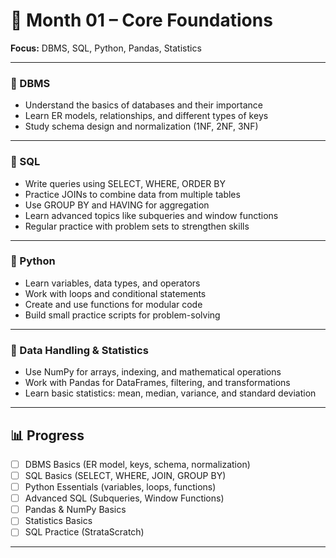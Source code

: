 # 📘 Month 01 – Core Foundations

**Focus:** DBMS, SQL, Python, Pandas, Statistics  

---
### 🔹 DBMS  
- Understand the basics of databases and their importance  
- Learn ER models, relationships, and different types of keys  
- Study schema design and normalization (1NF, 2NF, 3NF)  

---

### 🔹 SQL  
- Write queries using SELECT, WHERE, ORDER BY  
- Practice JOINs to combine data from multiple tables  
- Use GROUP BY and HAVING for aggregation  
- Learn advanced topics like subqueries and window functions  
- Regular practice with problem sets to strengthen skills  

---

### 🔹 Python  
- Learn variables, data types, and operators  
- Work with loops and conditional statements  
- Create and use functions for modular code  
- Build small practice scripts for problem-solving  

---

### 🔹 Data Handling & Statistics  
- Use NumPy for arrays, indexing, and mathematical operations  
- Work with Pandas for DataFrames, filtering, and transformations  
- Learn basic statistics: mean, median, variance, and standard deviation
 
---
## 📊 Progress
- [ ] DBMS Basics (ER model, keys, schema, normalization)  
- [ ] SQL Basics (SELECT, WHERE, JOIN, GROUP BY)  
- [ ] Python Essentials (variables, loops, functions)  
- [ ] Advanced SQL (Subqueries, Window Functions)  
- [ ] Pandas & NumPy Basics  
- [ ] Statistics Basics  
- [ ] SQL Practice (StrataScratch)  

---
